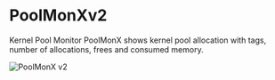 # PoolMonXv2
Kernel Pool Monitor
PoolMonX shows kernel pool allocation with tags, number of allocations, frees and consumed memory.

![PoolMonX v2](https://github.com/zodiacon/PoolMonXv2/blob/master/Poolmonxv2.png)
